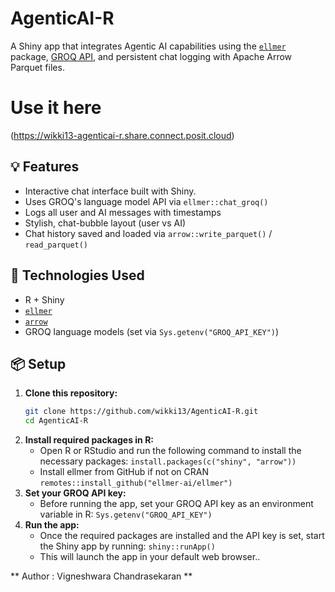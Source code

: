 # AgenticAI-R

A Shiny app that integrates Agentic AI capabilities using the [`ellmer`](https://cran.r-project.org/package=ellmer) package, [GROQ API](https://groq.com), and persistent chat logging with Apache Arrow Parquet files.

# Use it here
(https://wikki13-agenticai-r.share.connect.posit.cloud)
## 💡 Features

- Interactive chat interface built with Shiny.
- Uses GROQ's language model API via `ellmer::chat_groq()`
- Logs all user and AI messages with timestamps
- Stylish, chat-bubble layout (user vs AI)
- Chat history saved and loaded via `arrow::write_parquet()` / `read_parquet()`

## 🧰 Technologies Used

- R + Shiny
- [`ellmer`](https://github.com/ellmer-ai/ellmer)
- [`arrow`](https://arrow.apache.org/)
- GROQ language models (set via `Sys.getenv("GROQ_API_KEY")`)

## 📦 Setup

1. **Clone this repository:**
   ```bash
   git clone https://github.com/wikki13/AgenticAI-R.git
   cd AgenticAI-R
2. **Install required packages in R:**
   - Open R or RStudio and run the following command to install the necessary packages: 
     `install.packages(c("shiny", "arrow")) `
   - Install ellmer from GitHub if not on CRAN 
     `remotes::install_github("ellmer-ai/ellmer")`
3. **Set your GROQ API key:**
   - Before running the app, set your GROQ API key as an environment variable in R:
      `Sys.getenv("GROQ_API_KEY")`
4. **Run the app:**
   - Once the required packages are installed and the API key is set, start the Shiny app by running:
      `shiny::runApp()`
   - This will launch the app in your default web browser..
  
** Author : Vigneshwara Chandrasekaran **

